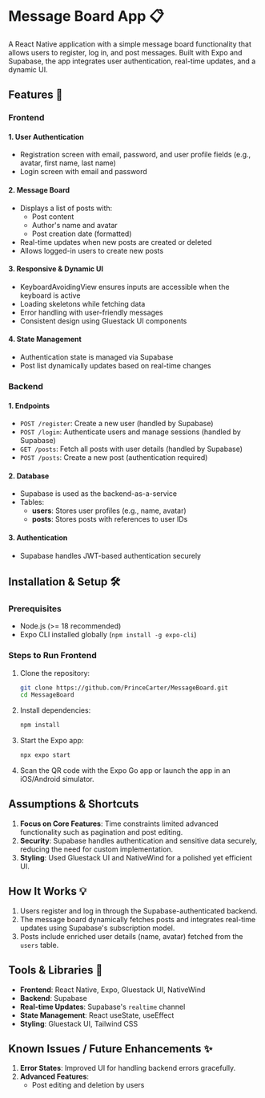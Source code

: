 # Message Board App 📋

A React Native application with a simple message board functionality that allows users to register, log in, and post messages. Built with Expo and Supabase, the app integrates user authentication, real-time updates, and a dynamic UI.

## Features 🚀

### Frontend

#### 1. User Authentication
- Registration screen with email, password, and user profile fields (e.g., avatar, first name, last name)
- Login screen with email and password

#### 2. Message Board
- Displays a list of posts with:
  - Post content
  - Author's name and avatar
  - Post creation date (formatted)
- Real-time updates when new posts are created or deleted
- Allows logged-in users to create new posts

#### 3. Responsive & Dynamic UI
- KeyboardAvoidingView ensures inputs are accessible when the keyboard is active
- Loading skeletons while fetching data
- Error handling with user-friendly messages
- Consistent design using Gluestack UI components

#### 4. State Management
- Authentication state is managed via Supabase
- Post list dynamically updates based on real-time changes

### Backend

#### 1. Endpoints
- `POST /register`: Create a new user (handled by Supabase)
- `POST /login`: Authenticate users and manage sessions (handled by Supabase)
- `GET /posts`: Fetch all posts with user details (handled by Supabase)
- `POST /posts`: Create a new post (authentication required)

#### 2. Database
- Supabase is used as the backend-as-a-service
- Tables:
  - **users**: Stores user profiles (e.g., name, avatar)
  - **posts**: Stores posts with references to user IDs

#### 3. Authentication
- Supabase handles JWT-based authentication securely

## Installation & Setup 🛠️

### Prerequisites
- Node.js (>= 18 recommended)
- Expo CLI installed globally (`npm install -g expo-cli`)

### Steps to Run Frontend

1. Clone the repository:
   ```bash
   git clone https://github.com/PrinceCarter/MessageBoard.git
   cd MessageBoard
   ```

2. Install dependencies:
   ```bash
   npm install
   ```

3. Start the Expo app:
   ```bash
   npx expo start
   ```

4. Scan the QR code with the Expo Go app or launch the app in an iOS/Android simulator.

## Assumptions & Shortcuts

1. **Focus on Core Features**: Time constraints limited advanced functionality such as pagination and post editing.
2. **Security**: Supabase handles authentication and sensitive data securely, reducing the need for custom implementation.
3. **Styling**: Used Gluestack UI and NativeWind for a polished yet efficient UI.

## How It Works 💡

1. Users register and log in through the Supabase-authenticated backend.
2. The message board dynamically fetches posts and integrates real-time updates using Supabase's subscription model.
3. Posts include enriched user details (name, avatar) fetched from the `users` table.

## Tools & Libraries 🧰

- **Frontend**: React Native, Expo, Gluestack UI, NativeWind
- **Backend**: Supabase
- **Real-time Updates**: Supabase's `realtime` channel
- **State Management**: React useState, useEffect
- **Styling**: Gluestack UI, Tailwind CSS

## Known Issues / Future Enhancements ✨

1. **Error States**: Improved UI for handling backend errors gracefully.
2. **Advanced Features**:
   - Post editing and deletion by users

